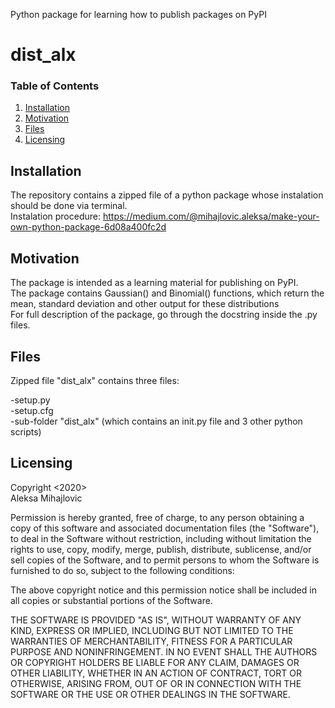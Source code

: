 Python package for learning how to publish packages on PyPI


# dist_alx

### Table of Contents

1. [Installation](#installation)
2. [Motivation](#motivation)
3. [Files](#files)
5. [Licensing](#licensing)

## Installation <a name="installation"></a>
The repository contains a zipped file of a python package whose instalation should be done via terminal.<br/>
Instalation procedure: https://medium.com/@mihajlovic.aleksa/make-your-own-python-package-6d08a400fc2d

## Motivation <a name="Motivation"></a>
The package is intended as a learning material for publishing on PyPI. <br/>
The package contains Gaussian() and Binomial() functions, which return the mean, standard deviation and other output for these distributions<br/>
For full description of the package, go through the docstring inside the .py files.<br/>

## Files <a name="Files"></a>
Zipped file "dist_alx" contains three files:

-setup.py<br/>
-setup.cfg<br/>
-sub-folder "dist_alx" (which contains an init.py file and 3 other python scripts)

## Licensing <a name="Licensing"></a>

Copyright <2020><br/> Aleksa Mihajlovic <br/>

Permission is hereby granted, free of charge, to any person obtaining a copy of this software and associated documentation files (the "Software"), to deal in the Software without restriction, including without limitation the rights to use, copy, modify, merge, publish, distribute, sublicense, and/or sell copies of the Software, and to permit persons to whom the Software is furnished to do so, subject to the following conditions:

The above copyright notice and this permission notice shall be included in all copies or substantial portions of the Software.

THE SOFTWARE IS PROVIDED "AS IS", WITHOUT WARRANTY OF ANY KIND, EXPRESS OR IMPLIED, INCLUDING BUT NOT LIMITED TO THE WARRANTIES OF MERCHANTABILITY, FITNESS FOR A PARTICULAR PURPOSE AND NONINFRINGEMENT. IN NO EVENT SHALL THE AUTHORS OR COPYRIGHT HOLDERS BE LIABLE FOR ANY CLAIM, DAMAGES OR OTHER LIABILITY, WHETHER IN AN ACTION OF CONTRACT, TORT OR OTHERWISE, ARISING FROM, OUT OF OR IN CONNECTION WITH THE SOFTWARE OR THE USE OR OTHER DEALINGS IN THE SOFTWARE.
